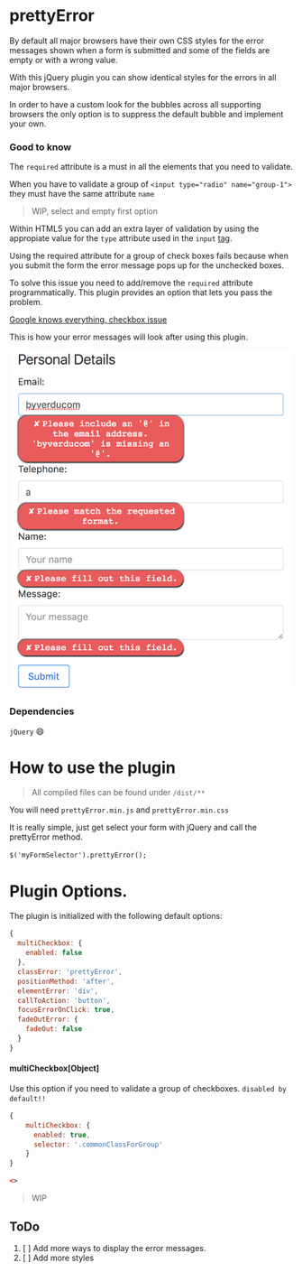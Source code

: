 # prettyError

By default all major browsers have their own CSS styles for the error messages shown when a form is submitted and some of the fields are empty or with a wrong value.

With this jQuery plugin you can show identical styles for the errors in all major browsers.

In order to have a custom look for the bubbles across all supporting browsers the only option is to suppress the default bubble and implement your own.

### Good to know

The `required` attribute is a must in all the elements that you need to validate.

When you have to validate a group of `<input type="radio" name="group-1">` they must have the same attribute `name`

> WIP, select and empty first option

Within HTML5 you can add an extra layer of validation by using the appropiate value for the `type` attribute used in the `input` [tag](https://developer.mozilla.org/en-US/docs/Web/HTML/Element/Input).

Using the required attribute for a group of check boxes fails because when you submit the form the error message pops up for the unchecked boxes.

To solve this issue you need to add/remove the `required` attribute programmatically. This plugin provides an option that lets you pass the problem.

[Google knows everything, checkbox issue](https://www.google.co.uk/webhp?sourceid=chrome-instant&ion=1&espv=2&ie=UTF-8#q=required+attribute+multiple+checkbox)

This is how your error messages will look after using this plugin.

<p align="center">
  <img src="demo.png" alt="demo image" width="500">
</p>

### Dependencies
`jQuery` :smile:

# How to use the plugin
> All compiled files can be found under `/dist/**`

You will need `prettyError.min.js` and `prettyError.min.css`

It is really simple, just get select your form with jQuery and call the prettyError method.

`$('myFormSelector').prettyError();`

# Plugin Options.

The plugin is initialized with the following default options:

```javascript
{
  multiCheckbox: {
    enabled: false
  },
  classError: 'prettyError',
  positionMethod: 'after',
  elementError: 'div',
  callToAction: 'button',
  focusErrorOnClick: true,
  fadeOutError: {
    fadeOut: false
  }
}
```
#### multiCheckbox[Object]
Use this option if you need to validate a group of checkboxes.
`disabled by default!!`

```javascript
{
    multiCheckbox: {
      enabled: true,
      selector: '.commonClassForGroup'
    }
}
```
```html
<>
```

 > WIP

## ToDo

1. [ ] Add more ways to display the error messages.
1. [ ] Add more styles
